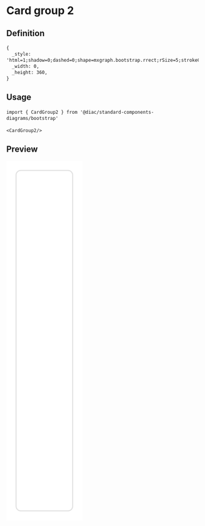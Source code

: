 # Card group 2

## Definition

```
{
  _style: 'html=1;shadow=0;dashed=0;shape=mxgraph.bootstrap.rrect;rSize=5;strokeColor=#DFDFDF;html=1;whiteSpace=wrap;fillColor=#ffffff;fontColor=#000000;verticalAlign=top;align=left;spacing=20;spacingBottom=0;fontSize=14;spacingTop=160;',
  _width: 0,
  _height: 360,
}
```

## Usage

```
import { CardGroup2 } from '@diac/standard-components-diagrams/bootstrap'

<CardGroup2/>
```

## Preview

<img src="./card-group-2.png" width="200"/>
